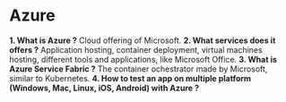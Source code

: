 # Azure

**1. What is Azure ?**
Cloud offering of Microsoft.
**2. What services does it offers ?**
Application hosting, container deployment, virtual machines hosting, different tools and applications, like Microsoft Office.
**3. What is Azure Service Fabric ?**
The container ochestrator made by Microsoft, similar to Kubernetes.
**4. How to test an app on multiple platform (Windows, Mac, Linux, iOS, Android) with Azure ?**

